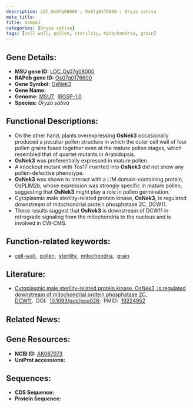 ```yaml
---
description: LOC_Os07g08000 ; Os07g0176600 ; Oryza sativa
meta_title:
title: OsNek3
categories: [Oryza sativa]
tags: [cell wall, pollen, sterility, mitochondria, grain]
---
```


## Gene Details:
- **MSU gene ID:** [LOC_Os07g08000](http://rice.uga.edu/cgi-bin/ORF_infopage.cgi?orf=LOC_Os07g08000)  
- **RAPdb gene ID:** [Os07g0176600](https://rapdb.dna.affrc.go.jp/locus/?name=Os07g0176600)  
- **Gene Symbol:** <u>OsNek3</u>
- **Gene Name:**
- **Genome:**  [MSU7](http://rice.uga.edu/),&nbsp;&nbsp;[IRGSP-1.0](https://rapdb.dna.affrc.go.jp/download/irgsp1.html)
- **Species:** *Oryza sativa*

## Functional Descriptions:
   - On the other hand, plants overexpressing **OsNek3** occasionally produced a peculiar pollen structure in which the outer cell wall of four pollen grains fused together even at the mature pollen stages, which resembled that of quartet mutants in Arabidopsis.
   - **OsNek3** was preferentially expressed in mature pollen.
   - A knockout mutant with Tos17 inserted into **OsNek3** did not show any pollen-defective phenotype.
   - **OsNek3** was shown to interact with a LIM domain-containing protein, OsPLIM2b, whose expression was strongly specific in mature pollen, suggesting that **OsNek3** might play a role in pollen germination.
   - Cytoplasmic male sterility-related protein kinase, **OsNek3**, is regulated downstream of mitochondrial protein phosphatase 2C, DCW11.
   - These results suggest that **OsNek3** is downstream of DCW11 in retrograde signaling from the mitochondria to the nucleus and is involved in CW-CMS.

## Function-related keywords:
   - [cell-wall](/tags/cell-wall/),&nbsp;&nbsp;[pollen](/tags/pollen/),&nbsp;&nbsp;[sterility](/tags/sterility/),&nbsp;&nbsp;[mitochondria](/tags/mitochondria/),&nbsp;&nbsp;[grain](/tags/grain/)

## Literature:
   - [Cytoplasmic male sterility-related protein kinase, OsNek3, is regulated downstream of mitochondrial protein phosphatase 2C, DCW11](https://www.doi.org/10.1093/pcp/pcp026).&nbsp;&nbsp;DOI:&nbsp;&nbsp;[10.1093/pcp/pcp026](https://www.doi.org/10.1093/pcp/pcp026);&nbsp;&nbsp;PMID:&nbsp;&nbsp;[19224952](https://pubmed.ncbi.nlm.nih.gov/19224952/)

## Related News:

## Gene Resources:
- **NCBI ID:**  [AK067073](http://www.ncbi.nlm.nih.gov/nuccore/AK067073)
- **UniProt accessions:** [](https://www.uniprot.org/uniprotkb//entry)

## Sequences:
- **CDS Sequence:**
- **Protein Sequence:**
